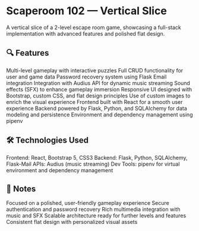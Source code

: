 # Scaperoom 102 — Vertical Slice

A vertical slice of a 2-level escape room game, showcasing a full-stack implementation with advanced features and polished flat design.

## 🔍 Features
Multi-level gameplay with interactive puzzles
Full CRUD functionality for user and game data
Password recovery system using Flask Email integration
Integration with Audius API for dynamic music streaming
Sound effects (SFX) to enhance gameplay immersion
Responsive UI designed with Bootstrap, custom CSS, and flat design principles
Use of custom images to enrich the visual experience
Frontend built with React for a smooth user experience
Backend powered by Flask, Python, and SQLAlchemy for data modeling and persistence
Environment and dependency management using pipenv

## 🛠️ Technologies Used
Frontend: React, Bootstrap 5, CSS3
Backend: Flask, Python, SQLAlchemy, Flask-Mail
APIs: Audius (music streaming)
Dev Tools: pipenv for virtual environment and dependency management

## 📌 Notes
Focused on a polished, user-friendly gameplay experience
Secure authentication and password recovery
Rich multimedia integration with music and SFX
Scalable architecture ready for further levels and features
Consistent flat design with personalized visual assets

